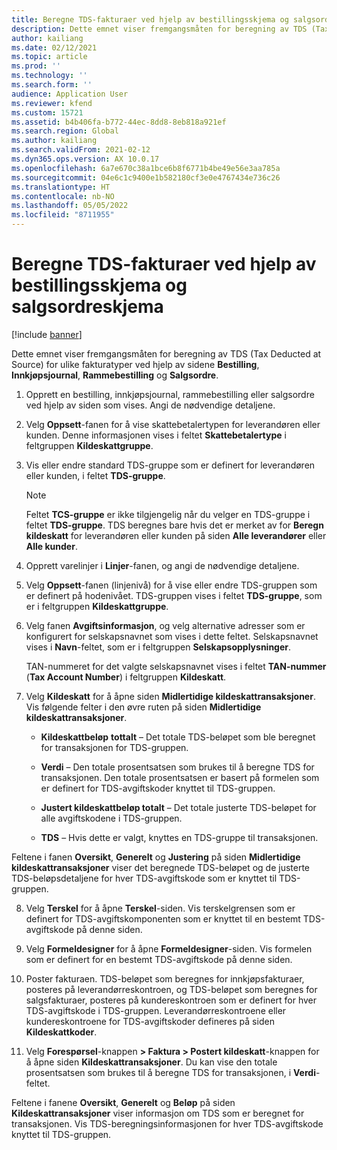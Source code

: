```yaml
---
title: Beregne TDS-fakturaer ved hjelp av bestillingsskjema og salgsordreskjema
description: Dette emnet viser fremgangsmåten for beregning av TDS (Tax Deducted at Source) for ulike fakturatyper.
author: kailiang
ms.date: 02/12/2021
ms.topic: article
ms.prod: ''
ms.technology: ''
ms.search.form: ''
audience: Application User
ms.reviewer: kfend
ms.custom: 15721
ms.assetid: b4b406fa-b772-44ec-8dd8-8eb818a921ef
ms.search.region: Global
ms.author: kailiang
ms.search.validFrom: 2021-02-12
ms.dyn365.ops.version: AX 10.0.17
ms.openlocfilehash: 6a7e670c38a1bce6b8f6771b4be49e56e3aa785a
ms.sourcegitcommit: 04e6c1c9400e1b582180cf3e0e4767434e736c26
ms.translationtype: HT
ms.contentlocale: nb-NO
ms.lasthandoff: 05/05/2022
ms.locfileid: "8711955"
---
```

# <a name="calculate-tds-invoices-using-purchase-order-form-and-sales-order-form"></a>Beregne TDS-fakturaer ved hjelp av bestillingsskjema og salgsordreskjema

[!include [banner](../includes/banner.md)]

Dette emnet viser fremgangsmåten for beregning av TDS (Tax Deducted at Source) for ulike fakturatyper ved hjelp av sidene **Bestilling**, **Innkjøpsjournal**, **Rammebestilling** og **Salgsordre**.

1. Opprett en bestilling, innkjøpsjournal, rammebestilling eller salgsordre ved hjelp av siden som vises. Angi de nødvendige detaljene.

2. Velg **Oppsett**-fanen for å vise skattebetalertypen for leverandøren eller kunden. Denne informasjonen vises i feltet **Skattebetalertype** i feltgruppen **Kildeskattgruppe**.

3. Vis eller endre standard TDS-gruppe som er definert for leverandøren eller kunden, i feltet **TDS-gruppe**.

   > [!NOTE]
   > Feltet **TCS-gruppe** er ikke tilgjengelig når du velger en TDS-gruppe i feltet **TDS-gruppe**. TDS beregnes bare hvis det er merket av for **Beregn kildeskatt** for leverandøren eller kunden på siden **Alle leverandører** eller **Alle kunder**.  

4. Opprett varelinjer i **Linjer**-fanen, og angi de nødvendige detaljene.

5. Velg **Oppsett**-fanen (linjenivå) for å vise eller endre TDS-gruppen som er definert på hodenivået. TDS-gruppen vises i feltet **TDS-gruppe**, som er i feltgruppen **Kildeskattgruppe**.

6. Velg fanen **Avgiftsinformasjon**, og velg alternative adresser som er konfigurert for selskapsnavnet som vises i dette feltet. Selskapsnavnet vises i **Navn**-feltet, som er i feltgruppen **Selskapsopplysninger**. 

   TAN-nummeret for det valgte selskapsnavnet vises i feltet **TAN-nummer** (**Tax Account Number**) i feltgruppen **Kildeskatt**. 

7. Velg **Kildeskatt** for å åpne siden **Midlertidige kildeskattransaksjoner**. Vis følgende felter i den øvre ruten på siden **Midlertidige kildeskattransaksjoner**.

   - **Kildeskattbeløp** **tottalt** – Det totale TDS-beløpet som ble beregnet for transaksjonen for TDS-gruppen.

   - **Verdi** – Den totale prosentsatsen som brukes til å beregne TDS for transaksjonen. Den totale prosentsatsen er basert på formelen som er definert for TDS-avgiftskoder knyttet til TDS-gruppen.

   - **Justert kildeskattbeløp totalt** – Det totale justerte TDS-beløpet for alle avgiftskodene i TDS-gruppen.

   - **TDS** – Hvis dette er valgt, knyttes en TDS-gruppe til transaksjonen.

Feltene i fanen **Oversikt**, **Generelt** og **Justering** på siden **Midlertidige kildeskattransaksjoner** viser det beregnede TDS-beløpet og de justerte TDS-beløpsdetaljene for hver TDS-avgiftskode som er knyttet til TDS-gruppen.

8. Velg **Terskel** for å åpne **Terskel**-siden. Vis terskelgrensen som er definert for TDS-avgiftskomponenten som er knyttet til en bestemt TDS-avgiftskode på denne siden.

9. Velg **Formeldesigner** for å åpne **Formeldesigner**-siden. Vis formelen som er definert for en bestemt TDS-avgiftskode på denne siden. 

10. Poster fakturaen. TDS-beløpet som beregnes for innkjøpsfakturaer, posteres på leverandørreskontroen, og TDS-beløpet som beregnes for salgsfakturaer, posteres på kundereskontroen som er definert for hver TDS-avgiftskode i TDS-gruppen. Leverandørreskontroene eller kundereskontroene for TDS-avgiftskoder defineres på siden **Kildeskattkoder**.

11. Velg **Forespørsel**-knappen **> Faktura > Postert kildeskatt**-knappen for å åpne siden **Kildeskattransaksjoner**. Du kan vise den totale prosentsatsen som brukes til å beregne TDS for transaksjonen, i **Verdi**-feltet.

Feltene i fanene **Oversikt**, **Generelt** og **Beløp** på siden **Kildeskattransaksjoner** viser informasjon om TDS som er beregnet for transaksjonen. Vis TDS-beregningsinformasjonen for hver TDS-avgiftskode knyttet til TDS-gruppen.
